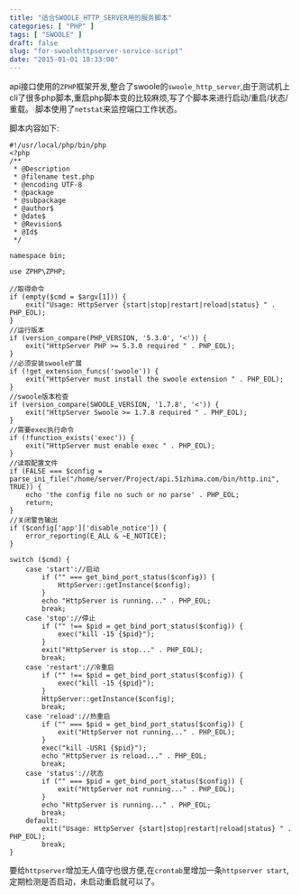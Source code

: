 ```yaml
---
title: "适合SWOOLE_HTTP_SERVER用的服务脚本"
categories: [ "PHP" ]
tags: [ "SWOOLE" ]
draft: false
slug: "for-swoolehttpserver-service-script"
date: "2015-01-01 18:33:00"
---
```


api接口使用的`ZPHP`框架开发,整合了swoole的`swoole_http_server`,由于测试机上cli了很多php脚本,重启php脚本变的比较麻烦,写了个脚本来进行启动/重启/状态/重载。
脚本使用了`netstat`来监控端口工作状态。


<!--more-->


脚本内容如下:

    #!/usr/local/php/bin/php
    <?php
    /**
     * @Description 
     * @filename test.php
     * @encoding UTF-8
     * @package 
     * @subpackage 
     * @author$
     * @date$
     * @Revision$
     * @Id$
     */
    
    namespace bin;
    
    use ZPHP\ZPHP;
    
    //取得命令
    if (empty($cmd = $argv[1])) {
        exit("Usage: HttpServer {start|stop|restart|reload|status} " . PHP_EOL);
    }
    //运行版本
    if (version_compare(PHP_VERSION, '5.3.0', '<')) {
        exit("HttpServer PHP >= 5.3.0 required " . PHP_EOL);
    }
    //必须安装swoole扩展
    if (!get_extension_funcs('swoole')) {
        exit("HttpServer must install the swoole extension " . PHP_EOL);
    }
    //swoole版本检查
    if (version_compare(SWOOLE_VERSION, '1.7.8', '<')) {
        exit("HttpServer Swoole >= 1.7.8 required " . PHP_EOL);
    }
    //需要exec执行命令
    if (!function_exists('exec')) {
        exit("HttpServer must enable exec " . PHP_EOL);
    }
    //读取配置文件
    if (FALSE === $config = parse_ini_file("/home/server/Project/api.51zhima.com/bin/http.ini", TRUE)) {
        echo 'the config file no such or no parse' . PHP_EOL;
        return;
    }
    //关闭警告输出
    if ($config['app']['disable_notice']) {
        error_reporting(E_ALL & ~E_NOTICE);
    }
    
    switch ($cmd) {
        case 'start'://启动
            if ("" === get_bind_port_status($config)) {
                HttpServer::getInstance($config);
            }
            echo "HttpServer is running..." . PHP_EOL;
            break;
        case 'stop'://停止
            if ("" !== $pid = get_bind_port_status($config)) {
                exec("kill -15 {$pid}");
            }
            exit("HttpServer is stop..." . PHP_EOL);
            break;
        case 'restart'://冷重启
            if ("" !== $pid = get_bind_port_status($config)) {
                exec("kill -15 {$pid}");
            }
            HttpServer::getInstance($config);
            break;
        case 'reload'://热重启
            if ("" === $pid = get_bind_port_status($config)) {
                exit("HttpServer not running..." . PHP_EOL);
            }
            exec("kill -USR1 {$pid}");
            echo "HttpServer is reload..." . PHP_EOL;
            break;
        case 'status'://状态
            if ("" === $pid = get_bind_port_status($config)) {
                exit("HttpServer not running..." . PHP_EOL);
            }
            echo "HttpServer is running..." . PHP_EOL;
            break;
        default:
            exit("Usage: HttpServer {start|stop|restart|reload|status} " . PHP_EOL);
            break;
    }
要给`httpserver`增加无人值守也很方便,在`crontab`里增加一条`httpserver start`,定期检测是否启动，未启动重启就可以了。